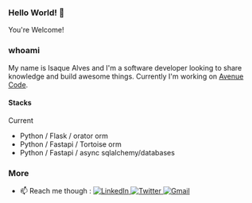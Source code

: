 ### Hello World! 👋

You're Welcome!

### whoami
My name is Isaque Alves and I'm a software developer looking to share knowledge and build awesome things. 
Currently I'm working on <a href="https://www.avenuecode.com/careers/open-positions" title="Come on! Click and see some open positions" target="_blank">Avenue Code</a>.

#### Stacks

Current 
 - Python / Flask / orator orm
 - Python / Fastapi / Tortoise orm
 - Python / Fastapi / async sqlalchemy/databases


### More

- 📫 Reach me though : 
    <a href="https://www.linkedin.com/in/isaquealves/" target="_blank">
        <img src="https://img.shields.io/badge/LinkedIn-%230077B5.svg?&style=flat-square&logo=linkedin&logoColor=white&color=071A2C" alt="LinkedIn">
    </a>
    <a href="https://twitter.com/isaquealves/" target="_blank">
      <img src="https://img.shields.io/badge/Twitter-%231877F2.svg?&style=flat-square&logo=twitter&logoColor=white&color=071A2C" alt="Twitter">
    </a>
     <a href="mailto:isaque.alves@gmail.com" mailto="isaque.alves@gmail.com" target="_blank">
      <img src="https://img.shields.io/badge/Gmail-%231877F2.svg?&style=flat-square&logo=gmail&logoColor=white&color=071A2C" alt="Gmail">
    </a>

